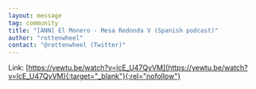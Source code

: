 ```yaml
---
layout: message
tag: community
title: "[ANN] El Monero - Mesa Redonda V (Spanish podcast)"
author: "rottenwheel"	
contact: "@rottenwheel (Twitter)"
---
```


Link: [https://yewtu.be/watch?v=lcE_U47QyVM](https://yewtu.be/watch?v=lcE_U47QyVM){:target="_blank"}{:rel="nofollow"}
